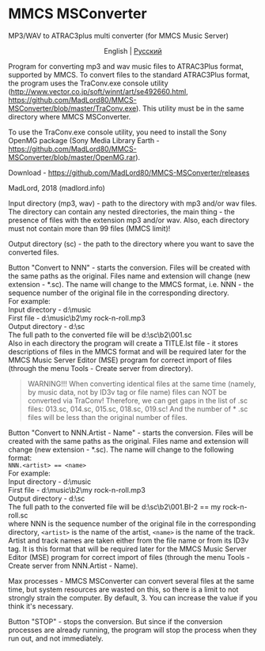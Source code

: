 # MMCS MSConverter
MP3/WAV to ATRAC3plus multi converter (for MMCS Music Server)
<p align="center">
  <span>English</span> |
  <a href="https://github.com/MadLord80/MMCS-MSConverter/blob/master/README.ru.md">Pусский</a>
</p>

Program for converting mp3 and wav music files to ATRAC3Plus format, supported by MMCS.
To convert files to the standard ATRAC3Plus format, the program uses the TraConv.exe console utility
(http://www.vector.co.jp/soft/winnt/art/se492660.html, https://github.com/MadLord80/MMCS-MSConverter/blob/master/TraConv.exe). This utility must be in the same directory where MMCS MSConverter. 

To use the TraConv.exe console utility, you need to install the Sony OpenMG package (Sony Media Library Earth - 
https://github.com/MadLord80/MMCS-MSConverter/blob/master/OpenMG.rar).

Download - https://github.com/MadLord80/MMCS-MSConverter/releases

MadLord, 2018 (madlord.info)

Input directory (mp3, wav) - path to the directory with mp3 and/or wav files. The directory can contain any nested directories, the main thing - the presence of files with the extension mp3 and/or wav. Also, each directory must not contain more than 99 files (MMCS limit)!

Output directory (sc) - the path to the directory where you want to save the converted files.

Button "Convert to NNN" - starts the conversion. Files will be created with the same paths as the original. Files name and extension will change (new extension - *.sc). The name will change to the MMCS format, i.e. NNN - the sequence number of the original file in the corresponding directory.  
For example:  
Input directory - d:\music  
First file - d:\music\b2\my rock-n-roll.mp3  
Output directory - d:\sc  
The full path to the converted file will be d:\sc\b2\001.sc  
Also in each directory the program will create a TITLE.lst file - it stores descriptions of files in the MMCS format and will be required later for the MMCS Music Server Editor (MSE) program for correct import of files (through the menu Tools - Create server from directory).

> WARNING!!! When converting identical files at the same time (namely, by music data, not by ID3v tag or file name) files can NOT be converted via TraConv! Therefore, we can get gaps in the list of .sc files: 013.sc, 014.sc, 015.sc, 018.sc, 019.sc! And the number of * .sc files will be less than the original number of files.

Button "Convert to NNN.Artist - Name" - starts the conversion. Files will be created with the same paths as the original. Files name and extension will change (new extension - *.sc). The name will change to the following format:  
`NNN.<artist> == <name>`  
For example:  
Input directory - d:\music  
First file - d:\music\b2\my rock-n-roll.mp3  
Output directory - d:\sc  
The full path to the converted file will be d:\sc\b2\001.BI-2 == my rock-n-roll.sc  
where NNN is the sequence number of the original file in the corresponding directory, `<artist>` is the name of the artist, `<name>` is the name of the track. Artist and track names are taken either from the file name or from its ID3v tag. It is this format that will be required later for the MMCS Music Server Editor (MSE) program for correct import of files (through the menu Tools - Create server from NNN.Artist - Name).

Max processes - MMCS MSConverter can convert several files at the same time, but system resources are wasted on this, so there is a limit to not strongly strain the computer. By default, 3.
You can increase the value if you think it's necessary.

Button "STOP" - stops the conversion. But since if the conversion processes are already running, the program will stop the process when they run out, and not immediately.
